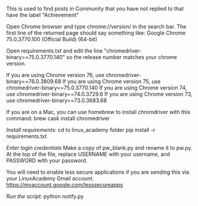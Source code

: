 This is used to find posts in Community that you have not replied to that have the label "Achievement"

Open Chrome browser and type chrome://version/ in the search bar.
The first line of the returned page should say something like: Google Chrome 75.0.3770.100 (Official Build) (64-bit)

Open requirements.txt and edit the line "chromedriver-binary==75.0.3770.140" so the release number matches your chrome version.

If you are using Chrome version 76, use chromedriver-binary==76.0.3809.68
If you are using Chrome version 75, use chromedriver-binary==75.0.3770.140
If you are using Chrome version 74, use chromedriver-binary==74.0.3729.6
If you are using Chrome version 73, use chromedriver-binary==73.0.3683.68

If you are on a Mac, you can use homebrew to install chromdriver with this command:
brew cask install chromedriver

*Install requirements:*
cd to linux_academy folder
pip install -r requirements.txt

*Enter login credentials*
Make a copy of pw_blank.py and rename it to pw.py. At the top of the file, replace USERNAME with your username, and PASSWORD with your password.

You will need to enable less secure applications if you are sending this via your LinuxAcademy Gmail account.
https://myaccount.google.com/lesssecureapps

*Run the script:*
python notify.py
